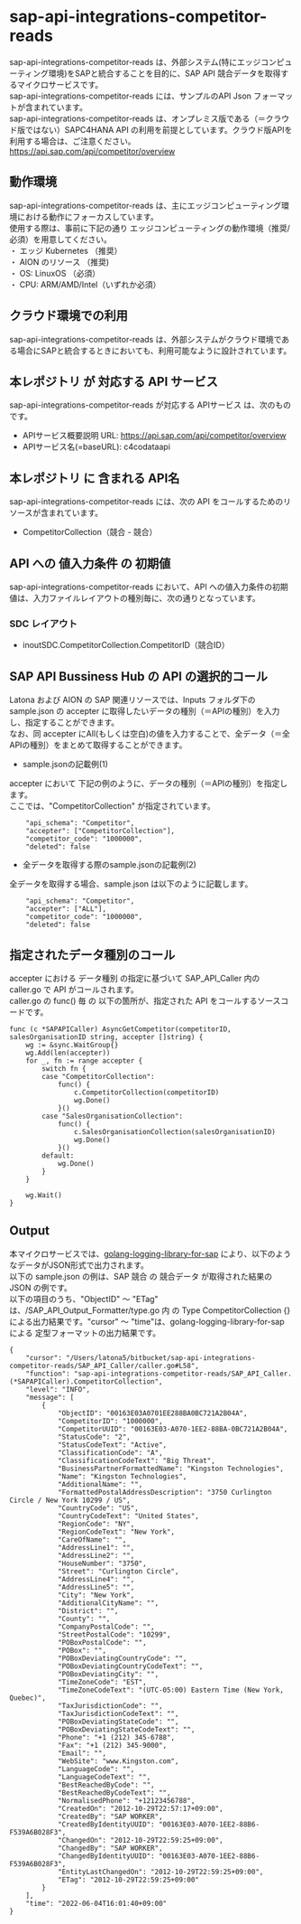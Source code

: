 # sap-api-integrations-competitor-reads  
sap-api-integrations-competitor-reads は、外部システム(特にエッジコンピューティング環境)をSAPと統合することを目的に、SAP API 競合データを取得するマイクロサービスです。  
sap-api-integrations-competitor-reads には、サンプルのAPI Json フォーマットが含まれています。  
sap-api-integrations-competitor-reads は、オンプレミス版である（＝クラウド版ではない）SAPC4HANA API の利用を前提としています。クラウド版APIを利用する場合は、ご注意ください。  
https://api.sap.com/api/competitor/overview  

## 動作環境
sap-api-integrations-competitor-reads は、主にエッジコンピューティング環境における動作にフォーカスしています。   
使用する際は、事前に下記の通り エッジコンピューティングの動作環境（推奨/必須）を用意してください。   
・ エッジ Kubernetes （推奨）    
・ AION のリソース （推奨)    
・ OS: LinuxOS （必須）    
・ CPU: ARM/AMD/Intel（いずれか必須） 

## クラウド環境での利用  
sap-api-integrations-competitor-reads は、外部システムがクラウド環境である場合にSAPと統合するときにおいても、利用可能なように設計されています。  

## 本レポジトリ が 対応する API サービス
sap-api-integrations-competitor-reads が対応する APIサービス は、次のものです。

* APIサービス概要説明 URL: https://api.sap.com/api/competitor/overview 
* APIサービス名(=baseURL): c4codataapi

## 本レポジトリ に 含まれる API名
sap-api-integrations-competitor-reads には、次の API をコールするためのリソースが含まれています。  

* CompetitorCollection（競合 - 競合）  

## API への 値入力条件 の 初期値
sap-api-integrations-competitor-reads において、API への値入力条件の初期値は、入力ファイルレイアウトの種別毎に、次の通りとなっています。  

### SDC レイアウト

* inoutSDC.CompetitorCollection.CompetitorID（競合ID）  


## SAP API Bussiness Hub の API の選択的コール

Latona および AION の SAP 関連リソースでは、Inputs フォルダ下の sample.json の accepter に取得したいデータの種別（＝APIの種別）を入力し、指定することができます。  
なお、同 accepter にAll(もしくは空白)の値を入力することで、全データ（＝全APIの種別）をまとめて取得することができます。  

* sample.jsonの記載例(1)  

accepter において 下記の例のように、データの種別（＝APIの種別）を指定します。  
ここでは、"CompetitorCollection" が指定されています。    
  
```
	"api_schema": "Competitor",
	"accepter": ["CompetitorCollection"],
	"competitor_code": "1000000",
	"deleted": false
```
  
* 全データを取得する際のsample.jsonの記載例(2)  

全データを取得する場合、sample.json は以下のように記載します。  

```
	"api_schema": "Competitor",
	"accepter": ["ALL"],
	"competitor_code": "1000000",
	"deleted": false
```

## 指定されたデータ種別のコール

accepter における データ種別 の指定に基づいて SAP_API_Caller 内の caller.go で API がコールされます。  
caller.go の func() 毎 の 以下の箇所が、指定された API をコールするソースコードです。  

```
func (c *SAPAPICaller) AsyncGetCompetitor(competitorID, salesOrganisationID string, accepter []string) {
	wg := &sync.WaitGroup{}
	wg.Add(len(accepter))
	for _, fn := range accepter {
		switch fn {
		case "CompetitorCollection":
			func() {
				c.CompetitorCollection(competitorID)
				wg.Done()
			}()
		case "SalesOrganisationCollection":
			func() {
				c.SalesOrganisationCollection(salesOrganisationID)
				wg.Done()
			}()
		default:
			wg.Done()
		}
	}

	wg.Wait()
}
```

## Output  
本マイクロサービスでは、[golang-logging-library-for-sap](https://github.com/latonaio/golang-logging-library-for-sap) により、以下のようなデータがJSON形式で出力されます。  
以下の sample.json の例は、SAP 競合 の 競合データ が取得された結果の JSON の例です。  
以下の項目のうち、"ObjectID" ～ "ETag" は、/SAP_API_Output_Formatter/type.go 内 の Type CompetitorCollection {} による出力結果です。"cursor" ～ "time"は、golang-logging-library-for-sap による 定型フォーマットの出力結果です。  

```
{
	"cursor": "/Users/latona5/bitbucket/sap-api-integrations-competitor-reads/SAP_API_Caller/caller.go#L58",
	"function": "sap-api-integrations-competitor-reads/SAP_API_Caller.(*SAPAPICaller).CompetitorCollection",
	"level": "INFO",
	"message": [
		{
			"ObjectID": "00163E03A0701EE288BA0BC721A2B04A",
			"CompetitorID": "1000000",
			"CompetitorUUID": "00163E03-A070-1EE2-88BA-0BC721A2B04A",
			"StatusCode": "2",
			"StatusCodeText": "Active",
			"ClassificationCode": "A",
			"ClassificationCodeText": "Big Threat",
			"BusinessPartnerFormattedName": "Kingston Technologies",
			"Name": "Kingston Technologies",
			"AdditionalName": "",
			"FormattedPostalAddressDescription": "3750 Curlington Circle / New York 10299 / US",
			"CountryCode": "US",
			"CountryCodeText": "United States",
			"RegionCode": "NY",
			"RegionCodeText": "New York",
			"CareOfName": "",
			"AddressLine1": "",
			"AddressLine2": "",
			"HouseNumber": "3750",
			"Street": "Curlington Circle",
			"AddressLine4": "",
			"AddressLine5": "",
			"City": "New York",
			"AdditionalCityName": "",
			"District": "",
			"County": "",
			"CompanyPostalCode": "",
			"StreetPostalCode": "10299",
			"POBoxPostalCode": "",
			"POBox": "",
			"POBoxDeviatingCountryCode": "",
			"POBoxDeviatingCountryCodeText": "",
			"POBoxDeviatingCity": "",
			"TimeZoneCode": "EST",
			"TimeZoneCodeText": "(UTC-05:00) Eastern Time (New York, Quebec)",
			"TaxJurisdictionCode": "",
			"TaxJurisdictionCodeText": "",
			"POBoxDeviatingStateCode": "",
			"POBoxDeviatingStateCodeText": "",
			"Phone": "+1 (212) 345-6788",
			"Fax": "+1 (212) 345-9000",
			"Email": "",
			"WebSite": "www.Kingston.com",
			"LanguageCode": "",
			"LanguageCodeText": "",
			"BestReachedByCode": "",
			"BestReachedByCodeText": "",
			"NormalisedPhone": "+12123456788",
			"CreatedOn": "2012-10-29T22:57:17+09:00",
			"CreatedBy": "SAP WORKER",
			"CreatedByIdentityUUID": "00163E03-A070-1EE2-88B6-F539A6B028F3",
			"ChangedOn": "2012-10-29T22:59:25+09:00",
			"ChangedBy": "SAP WORKER",
			"ChangedByIdentityUUID": "00163E03-A070-1EE2-88B6-F539A6B028F3",
			"EntityLastChangedOn": "2012-10-29T22:59:25+09:00",
			"ETag": "2012-10-29T22:59:25+09:00"
		}
	],
	"time": "2022-06-04T16:01:40+09:00"
}
```